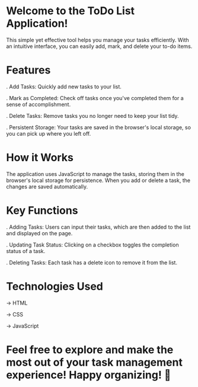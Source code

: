 # Welcome to the ToDo List Application! 



This simple yet effective tool helps you manage your tasks efficiently. With an intuitive interface, you can easily add, mark, and delete your to-do items.

# Features
. Add Tasks: Quickly add new tasks to your list.

. Mark as Completed: Check off tasks once you've completed them for a sense of accomplishment.

. Delete Tasks: Remove tasks you no longer need to keep your list tidy.

. Persistent Storage: Your tasks are saved in the browser's local storage, so you can pick up where you left off.


# How it Works
The application uses JavaScript to manage the tasks, storing them in the browser's local storage for persistence. When you add or delete a task, the changes are saved automatically.

# Key Functions
. Adding Tasks: Users can input their tasks, which are then added to the list and displayed on the page.

. Updating Task Status: Clicking on a checkbox toggles the completion status of a task.

. Deleting Tasks: Each task has a delete icon to remove it from the list.


# Technologies Used
-> HTML

-> CSS

-> JavaScript

# Feel free to explore and make the most out of your task management experience! Happy organizing! 🌟
